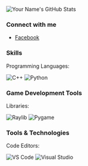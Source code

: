 ![Your Name's GitHub Stats](https://github-readme-stats.vercel.app/api?username=NicoTimothy11&show_icons=true&theme=radical)


### Connect with me
- [Facebook](https://www.facebook.com/profile.php?id=61552777208900)

### Skills
Programming Languages:

<img src="https://img.shields.io/badge/C%2B%2B-blue?style=for-the-badge&logo=c%2B%2B" alt="C++"/>
<img src="https://img.shields.io/badge/Python-green?style=for-the-badge&logo=python" alt="Python"/>

### Game Development Tools
Libraries:

<img src="https://img.shields.io/badge/Raylib-lightgrey?style=for-the-badge&logo=raylib" alt="Raylib"/>
<img src="https://img.shields.io/badge/Pygame-black?style=for-the-badge&logo=pygame" alt="Pygame"/>

### Tools & Technologies
Code Editors:

<img src="https://img.shields.io/badge/Visual%20Studio%20Code-blue?style=for-the-badge&logo=visual-studio-code" alt="VS Code"/>
<img src="https://img.shields.io/badge/Visual%20Studio-blue?style=for-the-badge&logo=visual-studio" alt="Visual Studio"/>
